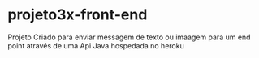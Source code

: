 # projeto3x-front-end
Projeto Criado para enviar messagem de texto ou imaagem para um end point através de uma Api Java hospedada no heroku

